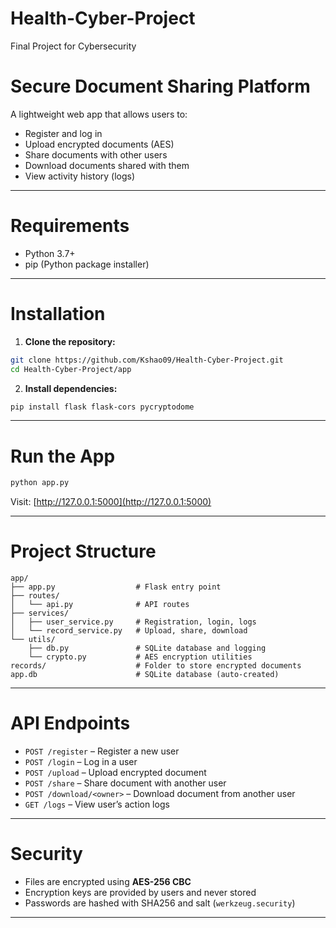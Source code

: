 # Health-Cyber-Project

Final Project for Cybersecurity

# Secure Document Sharing Platform

A lightweight web app that allows users to:

- Register and log in
- Upload encrypted documents (AES)
- Share documents with other users
- Download documents shared with them
- View activity history (logs)

---

# Requirements

- Python 3.7+
- pip (Python package installer)

---

# Installation

1. **Clone the repository:**

```bash
git clone https://github.com/Kshao09/Health-Cyber-Project.git
cd Health-Cyber-Project/app
```

2. **Install dependencies:**

```bash
pip install flask flask-cors pycryptodome
```

---

# Run the App

```bash
python app.py
```

Visit: [http://127.0.0.1:5000](http://127.0.0.1:5000)

---

# Project Structure

```
app/
├── app.py                  # Flask entry point
├── routes/
│   └── api.py              # API routes
├── services/
│   ├── user_service.py     # Registration, login, logs
│   └── record_service.py   # Upload, share, download
└── utils/
    ├── db.py               # SQLite database and logging
    └── crypto.py           # AES encryption utilities
records/                    # Folder to store encrypted documents
app.db                      # SQLite database (auto-created)
```

---

# API Endpoints

- `POST /register` – Register a new user
- `POST /login` – Log in a user
- `POST /upload` – Upload encrypted document
- `POST /share` – Share document with another user
- `POST /download/<owner>` – Download document from another user
- `GET /logs` – View user’s action logs

---

# Security

- Files are encrypted using **AES-256 CBC**
- Encryption keys are provided by users and never stored
- Passwords are hashed with SHA256 and salt (`werkzeug.security`)

---
